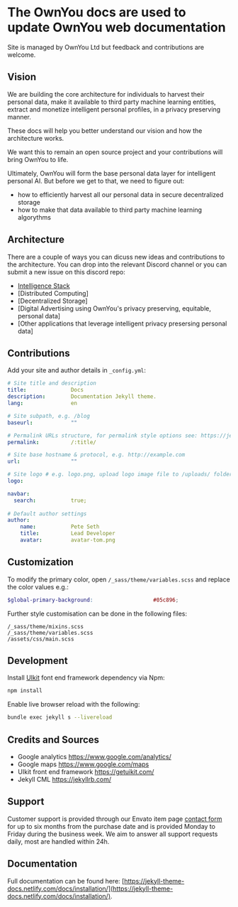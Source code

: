 # The OwnYou docs are used to update OwnYou web documentation

Site is managed by OwnYou Ltd but feedback and contributions are welcome.

## Vision

We are building the core architecture for individuals to harvest their personal data, make it available to third party machine learning entities, extract and monetize  intelligent personal profiles, in a privacy preserving manner.

These docs will help you better understand our vision and how the architecture works.

We want this to remain an open source project and your contributions will bring OwnYou to life.

Ultimately, OwnYou will form the base personal data layer for intelligent personal AI. But before we get to that, we need to figure out:

- how to efficiently harvest all our personal data in secure decentralized storage 
- how to make that data available to third party machine learning algorythms 

## Architecture

There are a couple of ways you can dicuss new ideas and contributions to the architecture. You can drop into the relevant Discord channel or you can submit a new issue on this discord repo:

- [Intelligence Stack](https://discord.com/channels/960473414978646036/986321483884294315)
- [Distributed Computing]
- [Decentralized Storage]
- [Digital Advertising using OwnYou's privacy preserving, equitable, personal data]
- [Other applications that leverage intelligent privacy presersing personal data] 


## Contributions
Add your site and author details in `_config.yml`:
```yaml
# Site title and description
title:              Docs
description:        Documentation Jekyll theme.
lang:               en

# Site subpath, e.g. /blog
baseurl:            ""

# Permalink URLs structure, for permalink style options see: https://jekyllrb.com/docs/permalinks/
permalink:          /:title/

# Site base hostname & protocol, e.g. http://example.com
url:                ""

# Site logo # e.g. logo.png, upload logo image file to /uploads/ folder
logo:               

navbar:
  search:           true;
  
# Default author settings
author:
    name:           Pete Seth
    title:          Lead Developer  
    avatar:         avatar-tom.png
```

## Customization

To modify the primary color, open `/_sass/theme/variables.scss` and replace the color values e.g.:

```scss
$global-primary-background:                   #05c896;
```

Further style customisation can be done in the following files:
```
/_sass/theme/mixins.scss
/_sass/theme/variables.scss
/assets/css/main.scss
```

## Development

Install [UIkit](https://getuikit.com/) font end framework dependency via Npm:
```bash
npm install
```
Enable live browser reload with the following:
```bash
bundle exec jekyll s --livereload
```

## Credits and Sources

- Google analytics https://www.google.com/analytics/
- Google maps https://www.google.com/maps
- UIkit front end framework https://getuikit.com/
- Jekyll CML https://jekyllrb.com/

## Support
Customer support is provided through our Envato item page [contact form](https://themeforest.net/item/docs-responsive-documentation-manual-jekyll-theme/21131076/support) for up to six months from the purchase date and is provided Monday to Friday during the business week. We aim to answer all support requests daily, most are handled within 24h.

## Documentation
Full documentation can be found here: [https://jekyll-theme-docs.netlify.com/docs/installation/](https://jekyll-theme-docs.netlify.com/docs/installation/).
